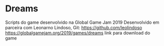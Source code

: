 # Dreams
Scripts do game desenvolvido na Global Game Jam 2019
Desenvolvido em parceira com Leonarno Lindoso, Git: https://github.com/leolindoso
https://globalgamejam.org/2019/games/dreams link para download do game
